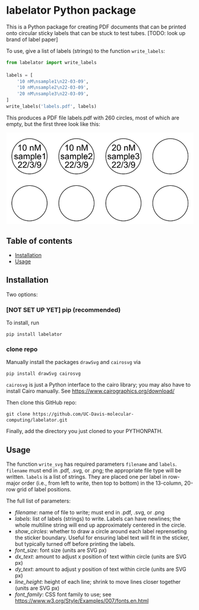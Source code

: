 # labelator Python package

This is a Python package for creating PDF documents that can be printed onto circular sticky labels that can be stuck to test tubes. [TODO: look up brand of label paper]

To use, give a list of labels (strings) to the function `write_labels`:

```python
from labelator import write_labels

labels = [
    '10 nM\nsample1\n22-03-09',
    '10 nM\nsample2\n22-03-09',
    '20 nM\nsample3\n22-03-09',
]
write_labels('labels.pdf', labels)
```

This produces a PDF file labels.pdf with 260 circles, most of which are empty, but the first three look like this:

![](images/three-labels.png)



## Table of contents

* [Installation](#installation)
* [Usage](#usage)

## Installation

Two options:

### [NOT SET UP YET] pip (recommended)

To install, run

```
pip install labelator
```


### clone repo

Manually install the packages `drawSvg` and `cairosvg` via

```
pip install drawSvg cairosvg
```

`cairosvg` is just a Python interface to the cairo library; you may also have to install Cairo manually. See https://www.cairographics.org/download/

Then clone this GitHub repo:

```
git clone https://github.com/UC-Davis-molecular-computing/labelator.git
```

Finally, add the directory you just cloned to your PYTHONPATH.

## Usage

The function `write_svg` has required parameters `filename` and `labels`. `filename` must end in .pdf, .svg, or .png; the appropriate file type will be written. `labels` is a list of strings. They are placed one per label in row-major order (i.e., from left to write, then top to bottom) in the 13-column, 20-row grid of label positions.

The full list of parameters:

- *filename*: 
    name of file to write; must end in .pdf, .svg, or .png
- *labels*:
    list of labels (strings) to write. Labels can have newlines; the whole multiline string
        will end up approximately centered in the circle.
- *show_circles*:
    whether to draw a circle around each label reprenseting the sticker boundary.
    Useful for ensuring label text will fit in the sticker, but typically turned off
    before printing the labels.
- *font_size*:
    font size (units are SVG px)
- *dx_text*:
    amount to adjust x position of text within circle (units are SVG px)
- *dy_text*:
    amount to adjust y position of text within circle (units are SVG px)
- *line_height*:
    height of each line; shrink to move lines closer together (units are SVG px)
- *font_family*:
    CSS font family to use; see https://www.w3.org/Style/Examples/007/fonts.en.html

